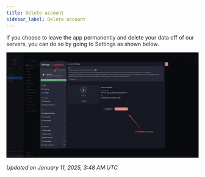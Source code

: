 ```yaml
---
title: Delete account
sidebar_label: Delete account
---
```


If you choose to leave the app permanently and delete your data off of our servers, you can do so by going to Settings as shown below.

![alt images](../../src/images/memotron-docs/delete-account-1.png)

*Updated on January 11, 2025, 3:48 AM UTC*